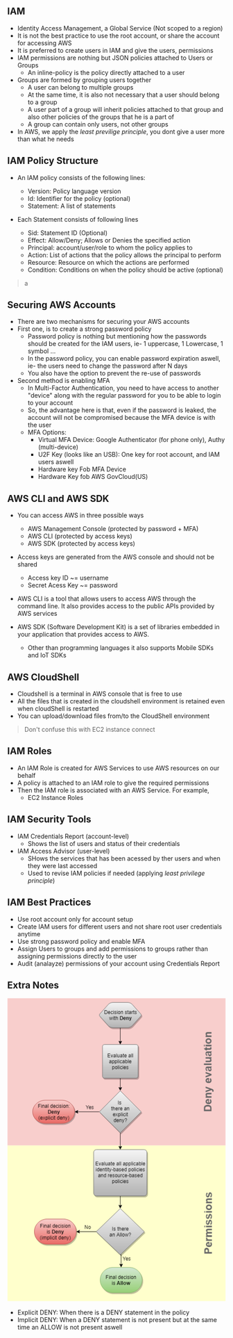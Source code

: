 ## IAM
* Identity Access Management, a Global Service (Not scoped to a region)
* It is not the best practice to use the root account, or share the account for accessing AWS
* It is preferred to create users in IAM and give the users, permissions
* IAM permissions are nothing but JSON policies attached to Users or Groups
    * An inline-policy is the policy directly attached to a user 
* Groups are formed by grouping users together
    * A user can belong to multiple groups
    * At the same time, it is also not necessary that a user should belong to a group
    * A user part of a group will inherit policies attached to that group and also other policies of the groups that he is a part of
    * A group can contain only users, not other groups
* In AWS, we apply the _least previlige principle_, you dont give a user more than what he needs

## IAM Policy Structure
* An IAM policy consists of the following lines: 
    * Version: Policy language version
    * Id: Identifier for the policy (optional)
    * Statement: A list of statements

* Each Statement consists of following lines
    * Sid: Statement ID (Optional)
    * Effect: Allow/Deny; Allows or Denies the specified action
    * Principal: account/user/role to whom the policy applies to
    * Action: List of actions that the policy allows the principal to perform
    * Resource: Resource on which the actions are performed 
    * Condition: Conditions on when the policy should be active (optional)
> a
## Securing AWS Accounts
* There are two mechanisms for securing your AWS accounts
* First one, is to create a strong password policy
    * Password policy is nothing but mentioning how the passwords should be created for the IAM users, ie- 1 uppercase, 1 Lowercase, 1 symbol ...
    * In the password policy, you can enable password expiration aswell, ie- the users need to change the password after N days
    * You also have the option to prevent the re-use of passwords
* Second method is enabling MFA
    * In Multi-Factor Authentication, you need to have access to another "device" along with the regular password for you to be able to login to your account
    * So, the advantage here is that, even if the password is leaked, the account will not be compromised because the MFA device is with the user
    * MFA Options:
        * Virtual MFA Device: Google Authenticator (for phone only), Authy (multi-device)
        * U2F Key (looks like an USB): One key for root account, and IAM users aswell
        * Hardware key Fob MFA Device
        * Hardware Key fob AWS GovCloud(US)

## AWS CLI and AWS SDK
* You can access AWS in three possible ways
    * AWS Management Console (protected by password + MFA)
    * AWS CLI (protected by access keys)
    * AWS SDK (protected by access keys)

* Access keys are generated from the AWS console and should not be shared
    * Access key ID ~= username
    * Secret Acess Key ~= password

* AWS CLI is a tool that allows users to access AWS through the command line. It also provides access to the public APIs provided by AWS services

* AWS SDK (Software Development Kit) is a set of libraries embedded in your application that provides access to AWS. 
    * Other than programming languages it also supports Mobile SDKs and IoT SDKs

## AWS CloudShell 
* Cloudshell is a terminal in AWS console that is free to use
* All the files that is created in the cloudshell environment is retained even when cloudShell is restarted
* You can upload/download files from/to the CloudShell environment
> Don't confuse this with EC2 instance connect

## IAM Roles
* An IAM Role is created for AWS Services to use AWS resources on our behalf
* A policy is attached to an IAM role to give the required permissions
* Then the IAM role is associated with an AWS Service. For example,
    * EC2 Instance Roles

## IAM Security Tools
* IAM Credentials Report (account-level)
    * Shows the list of users and status of their credentials
* IAM Access Advisor (user-level)
    * SHows the services that has been acessed by ther users and when they were last accessed
    * Used to revise IAM policies if needed (applying _least privilege principle_)

## IAM Best Practices
* Use root account only for account setup 
* Create IAM users for different users and not share root user credentials anytime
* Use strong password policy and enable MFA
* Assign Users to groups and add permissions to groups rather than assigning permissions directly to the user
* Audit (analayze) permissions of your account using Credentials Report

## Extra Notes
![](img/deny.png)  
* Explicit DENY: When there is a DENY statement in the policy
* Implicit DENY: When a DENY statement is not present but at the same time an ALLOW is not present aswell
